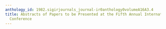 ```yaml
---
anthology_id: 1982.sigirjournals_journal-ir0anthology0volumeA16A3.4
title: Abstracts of Papers to be Presented at the Fifth Annual International SIGIR
  Conference
---
```

